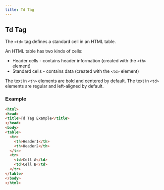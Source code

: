 ```yaml
---
title: Td Tag
---
```

## Td Tag

The `<td>` tag defines a standard cell in an HTML table.

An HTML table has two kinds of cells:
* Header cells - contains header information (created with the `<th>` element)
* Standard cells - contains data (created with the `<td>` element)

The text in `<th>` elements are bold and centered by default.
The text in `<td>` elements are regular and left-aligned by default.

### Example
```html
<html>
<head>
<title>Td Tag Example</title>
</head>
<body>
<table>
  <tr>
    <th>Header1</th>
    <th>Header2</th>
  </tr>
  <tr>
    <td>Cell A</td>
    <td>Cell B</td>
  </tr>
</table>
</body>
</html>
```
